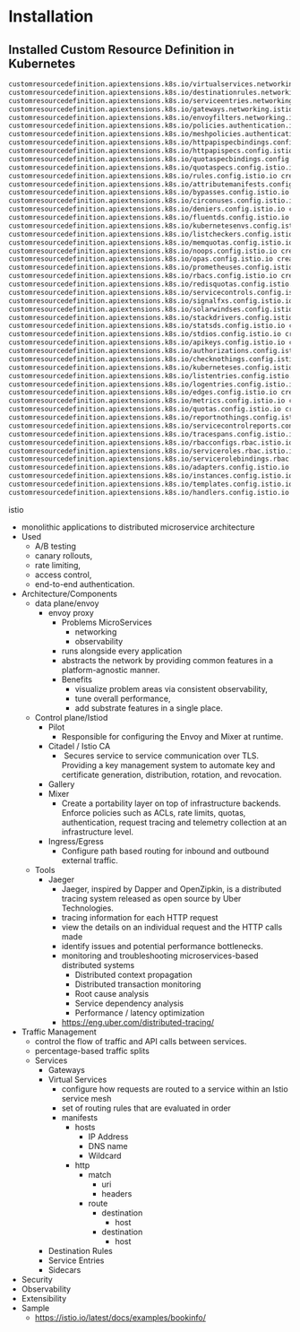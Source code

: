 # Installation
## Installed Custom Resource Definition in Kubernetes
```bash
customresourcedefinition.apiextensions.k8s.io/virtualservices.networking.istio.io created
customresourcedefinition.apiextensions.k8s.io/destinationrules.networking.istio.io created
customresourcedefinition.apiextensions.k8s.io/serviceentries.networking.istio.io created
customresourcedefinition.apiextensions.k8s.io/gateways.networking.istio.io created
customresourcedefinition.apiextensions.k8s.io/envoyfilters.networking.istio.io created
customresourcedefinition.apiextensions.k8s.io/policies.authentication.istio.io created
customresourcedefinition.apiextensions.k8s.io/meshpolicies.authentication.istio.io created
customresourcedefinition.apiextensions.k8s.io/httpapispecbindings.config.istio.io created
customresourcedefinition.apiextensions.k8s.io/httpapispecs.config.istio.io created
customresourcedefinition.apiextensions.k8s.io/quotaspecbindings.config.istio.io created
customresourcedefinition.apiextensions.k8s.io/quotaspecs.config.istio.io created
customresourcedefinition.apiextensions.k8s.io/rules.config.istio.io created
customresourcedefinition.apiextensions.k8s.io/attributemanifests.config.istio.io created
customresourcedefinition.apiextensions.k8s.io/bypasses.config.istio.io created
customresourcedefinition.apiextensions.k8s.io/circonuses.config.istio.io created
customresourcedefinition.apiextensions.k8s.io/deniers.config.istio.io created
customresourcedefinition.apiextensions.k8s.io/fluentds.config.istio.io created
customresourcedefinition.apiextensions.k8s.io/kubernetesenvs.config.istio.io created
customresourcedefinition.apiextensions.k8s.io/listcheckers.config.istio.io created
customresourcedefinition.apiextensions.k8s.io/memquotas.config.istio.io created
customresourcedefinition.apiextensions.k8s.io/noops.config.istio.io created
customresourcedefinition.apiextensions.k8s.io/opas.config.istio.io created
customresourcedefinition.apiextensions.k8s.io/prometheuses.config.istio.io created
customresourcedefinition.apiextensions.k8s.io/rbacs.config.istio.io created
customresourcedefinition.apiextensions.k8s.io/redisquotas.config.istio.io created
customresourcedefinition.apiextensions.k8s.io/servicecontrols.config.istio.io created
customresourcedefinition.apiextensions.k8s.io/signalfxs.config.istio.io created
customresourcedefinition.apiextensions.k8s.io/solarwindses.config.istio.io created
customresourcedefinition.apiextensions.k8s.io/stackdrivers.config.istio.io created
customresourcedefinition.apiextensions.k8s.io/statsds.config.istio.io created
customresourcedefinition.apiextensions.k8s.io/stdios.config.istio.io created
customresourcedefinition.apiextensions.k8s.io/apikeys.config.istio.io created
customresourcedefinition.apiextensions.k8s.io/authorizations.config.istio.io created
customresourcedefinition.apiextensions.k8s.io/checknothings.config.istio.io created
customresourcedefinition.apiextensions.k8s.io/kuberneteses.config.istio.io created
customresourcedefinition.apiextensions.k8s.io/listentries.config.istio.io created
customresourcedefinition.apiextensions.k8s.io/logentries.config.istio.io created
customresourcedefinition.apiextensions.k8s.io/edges.config.istio.io created
customresourcedefinition.apiextensions.k8s.io/metrics.config.istio.io created
customresourcedefinition.apiextensions.k8s.io/quotas.config.istio.io created
customresourcedefinition.apiextensions.k8s.io/reportnothings.config.istio.io created
customresourcedefinition.apiextensions.k8s.io/servicecontrolreports.config.istio.io created
customresourcedefinition.apiextensions.k8s.io/tracespans.config.istio.io created
customresourcedefinition.apiextensions.k8s.io/rbacconfigs.rbac.istio.io created
customresourcedefinition.apiextensions.k8s.io/serviceroles.rbac.istio.io created
customresourcedefinition.apiextensions.k8s.io/servicerolebindings.rbac.istio.io created
customresourcedefinition.apiextensions.k8s.io/adapters.config.istio.io created
customresourcedefinition.apiextensions.k8s.io/instances.config.istio.io created
customresourcedefinition.apiextensions.k8s.io/templates.config.istio.io created
customresourcedefinition.apiextensions.k8s.io/handlers.config.istio.io created
```

istio

- monolithic applications to distributed microservice architecture
- Used
  - A/B testing 
  - canary rollouts, 
  - rate limiting, 
  - access control, 
  - end-to-end authentication.
- Architecture/Components
  - data plane/envoy
    - envoy proxy
      - Problems MicroServices
        - networking
        - observability
      - runs alongside every application 
      - abstracts the network by providing common features in a platform-agnostic manner. 
      - Benefits
        - visualize problem areas via consistent observability,
        - tune overall performance,
        - add substrate features in a single place.
  - Control plane/Istiod
    - Pilot
      - Responsible for configuring the Envoy and Mixer at runtime.
    - Citadel / Istio CA
      -  Secures service to service communication over TLS. Providing a key management system to automate key and certificate generation, distribution, rotation, and revocation.
    - Gallery
    - Mixer 
      - Create a portability layer on top of infrastructure backends. Enforce policies such as ACLs, rate limits, quotas, authentication, request tracing and telemetry collection at an infrastructure level.
    - Ingress/Egress
      - Configure path based routing for inbound and outbound external traffic.
  - Tools
    - Jaeger
      - Jaeger, inspired by Dapper and OpenZipkin, is a distributed tracing system released as open source by Uber Technologies.
      - tracing information for each HTTP request
      - view the details on an individual request and the HTTP calls made
      - identify issues and potential performance bottlenecks.
      - monitoring and troubleshooting microservices-based distributed systems
        - Distributed context propagation
        - Distributed transaction monitoring
        - Root cause analysis
        - Service dependency analysis
        - Performance / latency optimization
      - https://eng.uber.com/distributed-tracing/
- Traffic Management
  - control the flow of traffic and API calls between services.
  - percentage-based traffic splits
  - Services
    - Gateways
    - Virtual Services
      - configure how requests are routed to a service within an Istio service mesh
      - set of routing rules that are evaluated in order
      - manifests
        - hosts
          - IP Address
          - DNS name
          - Wildcard
        - http
          - match
            - uri
            - headers
          - route
            - destination
              - host
            - destination
              - host
    - Destination Rules
    - Service Entries
    - Sidecars
- Security
- Observability
- Extensibility
- Sample
  - https://istio.io/latest/docs/examples/bookinfo/
